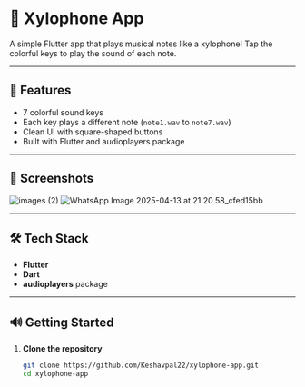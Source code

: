 # 🎵 Xylophone App

A simple Flutter app that plays musical notes like a xylophone! Tap the colorful keys to play the sound of each note.

---

## 🚀 Features

- 7 colorful sound keys
- Each key plays a different note (`note1.wav` to `note7.wav`)
- Clean UI with square-shaped buttons
- Built with Flutter and audioplayers package

---

## 📱 Screenshots

![images (2)](https://github.com/user-attachments/assets/be93575d-c11b-47da-a3f3-0946ca5b433e)
![WhatsApp Image 2025-04-13 at 21 20 58_cfed15bb](https://github.com/user-attachments/assets/92fc65d9-f49f-440e-863d-a296d5d3932a)


---

## 🛠️ Tech Stack

- **Flutter**
- **Dart**
- **audioplayers** package

---

## 🔊 Getting Started

1. **Clone the repository**
   ```bash
   git clone https://github.com/Keshavpal22/xylophone-app.git
   cd xylophone-app
